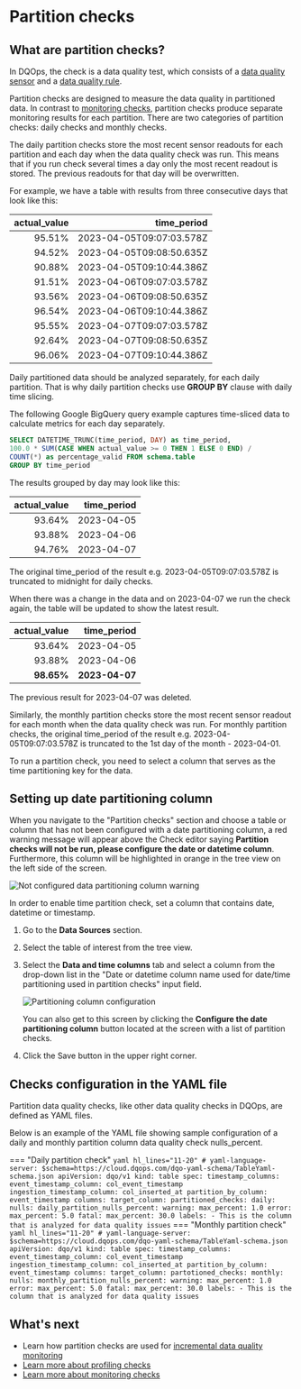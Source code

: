# Partition checks

## What are partition checks?

In DQOps, the check is a data quality test, which consists of a [data quality sensor](../sensors/sensors.md) and a
[data quality rule](../definition-of-data-quality-rules.md).

Partition checks are designed to measure the data quality in partitioned data. In contrast to [monitoring checks](data-observability-monitoring-checks.md),
partition checks produce separate monitoring results for each partition. There are two categories of partition checks: daily checks and monthly checks.

The daily partition checks store the most recent sensor readouts for each partition and each day when the data quality
check was run. This means that if you run check several times a day only the most recent readout is stored. The previous readouts for
that day will be overwritten.

For example, we have a table with results from three consecutive days that look like this:

| actual_value |              time_period |
|-------------:|-------------------------:|
|       95.51% | 2023-04-05T09:07:03.578Z |
|       94.52% | 2023-04-05T09:08:50.635Z |
|       90.88% | 2023-04-05T09:10:44.386Z |
|       91.51% | 2023-04-06T09:07:03.578Z |
|       93.56% | 2023-04-06T09:08:50.635Z |
|       96.54% | 2023-04-06T09:10:44.386Z |
|       95.55% | 2023-04-07T09:07:03.578Z |
|       92.64% | 2023-04-07T09:08:50.635Z |
|       96.06% | 2023-04-07T09:10:44.386Z |

Daily partitioned data should be analyzed separately, for each daily partition. That is why daily partition checks use
**GROUP BY** clause with daily time slicing.

The following Google BigQuery query example captures time-sliced data to calculate metrics for each day separately.

``` sql hl_lines="1 4"
SELECT DATETIME_TRUNC(time_period, DAY) as time_period,
100.0 * SUM(CASE WHEN actual_value >= 0 THEN 1 ELSE 0 END) /
COUNT(*) as percentage_valid FROM schema.table
GROUP BY time_period
```

The results grouped by day may look like this:

| actual_value | time_period |
|-------------:|------------:|
|       93.64% |  2023-04-05 |
|       93.88% |  2023-04-06 |
|       94.76% |  2023-04-07 |


The original time_period of the result e.g. 2023-04-05T09:07:03.578Z is truncated to midnight for daily checks.

When there was a change in the data and on 2023-04-07 we run the check again, the table will be updated to show the latest result.

| actual_value |    time_period |
|-------------:|---------------:|
|       93.64% |     2023-04-05 |
|       93.88% |     2023-04-06 |
|   **98.65%** | **2023-04-07** |

The previous result for 2023-04-07 was deleted.

Similarly, the monthly partition checks store the most recent sensor readout for each month when the data quality check was run.
For monthly partition checks, the original time_period of the result e.g. 2023-04-05T09:07:03.578Z is truncated to the 1st day of the month - 2023-04-01.

To run a partition check, you need to select a column that serves as the time partitioning key for the data.

## Setting up date partitioning column

When you navigate to the "Partition checks" section and choose a table or column that has not been configured with a date
partitioning column, a red warning message will appear above the Check editor saying **Partition checks will not be run, please configure the date or
datetime column**. Furthermore, this column will be highlighted in orange in the tree view on the left side of the screen.

![Not configured data partitioning column warning](https://dqops.com/docs/images/working-with-dqo/run-data-quality-checks/not-configured-date-partitioning-column-warning.png)

In order to enable time partition check, set a column that contains date, datetime or timestamp. 

1.  Go to the **Data Sources** section.

2.  Select the table of interest from the tree view.

3.  Select the **Data and time columns** tab and select a column from the drop-down list in the "Date or datetime column
    name used for date/time partitioning used in partition checks" input field.

    ![Partitioning column configuration](https://dqops.com/docs/images/working-with-dqo/run-data-quality-checks/date-or-datetime-column-configuration-for-partion-checks.png)
    
    You can also get to this screen by clicking the **Configure the date partitioning column** button located at the screen with a list of partition checks.  

4.  Click the Save button in the upper right corner.


## Checks configuration in the YAML file
Partition data quality checks, like other data quality checks in DQOps, are defined as YAML files.

Below is an example of the YAML file showing sample configuration of a daily and monthly partition column data quality check
nulls_percent.

=== "Daily partition check"
    ``` yaml hl_lines="11-20"
    # yaml-language-server: $schema=https://cloud.dqops.com/dqo-yaml-schema/TableYaml-schema.json
    apiVersion: dqo/v1
    kind: table
    spec:
      timestamp_columns:
        event_timestamp_column: col_event_timestamp
        ingestion_timestamp_column: col_inserted_at
        partition_by_column: event_timestamp
      columns:
        target_column:
          partitioned_checks:
            daily:
              nulls:
                daily_partition_nulls_percent:
                  warning:
                    max_percent: 1.0
                  error:
                    max_percent: 5.0
                  fatal:
                    max_percent: 30.0
          labels:
          - This is the column that is analyzed for data quality issues
    ```
=== "Monthly partition check"
    ``` yaml hl_lines="11-20"
    # yaml-language-server: $schema=https://cloud.dqops.com/dqo-yaml-schema/TableYaml-schema.json
    apiVersion: dqo/v1
    kind: table
    spec:
      timestamp_columns:
        event_timestamp_column: col_event_timestamp
        ingestion_timestamp_column: col_inserted_at
        partition_by_column: event_timestamp
      columns:
        target_column:
          partotioned_checks:
            monthly:
              nulls:
                monthly_partition_nulls_percent:
                  warning:
                    max_percent: 1.0
                  error:
                    max_percent: 5.0
                  fatal:
                    max_percent: 30.0
          labels:
          - This is the column that is analyzed for data quality issues
    ```


## What's next
- Learn how partition checks are used for [incremental data quality monitoring](../incremental-data-quality-monitoring.md)
- [Learn more about profiling checks](data-profiling-checks.md)
- [Learn more about monitoring checks](data-observability-monitoring-checks.md)



